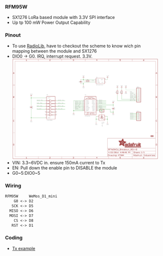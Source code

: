 ### RFM95W 
* SX1276 LoRa based module with 3.3V SPI interface
* Up tp 100 mW Power Output Capability
### Pinout
* To use [RadioLib](https://github.com/jgromes/RadioLib), have to checkout the scheme to know wich pin mapping between the module and SX1276
* DIO0 -> G0. IRQ, interrupt request. 3.3V.<br/>
<img src="RFM95W_schem.png"></img>
*  VIN: 3.3~6VDC in. ensure 150mA current to Tx
*   EN: Pull down the enable pin to DISABLE the module
* G0\~5:DIO0\~5
### Wiring
```
RFM95W     WeMos_D1_mini 
    G0 <-> D2
   SCK <-> D5
  MISO <-> D6
  MOSI <-> D7
    CS <-> D8
   RST <-> D1         
```
### Coding 
* [Tx example](RFM95W/RFM95W.ino)
